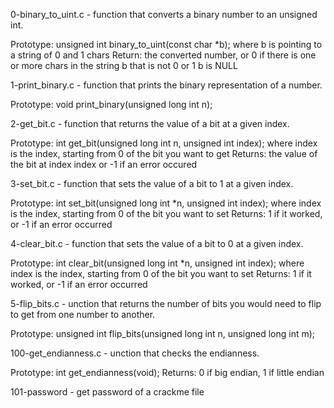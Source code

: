 0-binary_to_uint.c - function that converts a binary number to an unsigned int.

Prototype: unsigned int binary_to_uint(const char *b);
where b is pointing to a string of 0 and 1 chars
Return: the converted number, or 0 if
there is one or more chars in the string b that is not 0 or 1
b is NULL

1-print_binary.c - function that prints the binary representation of a number.

Prototype: void print_binary(unsigned long int n);

2-get_bit.c -  function that returns the value of a bit at a given index.

Prototype: int get_bit(unsigned long int n, unsigned int index);
where index is the index, starting from 0 of the bit you want to get
Returns: the value of the bit at index index or -1 if an error occured

3-set_bit.c - function that sets the value of a bit to 1 at a given index.

Prototype: int set_bit(unsigned long int *n, unsigned int index);
where index is the index, starting from 0 of the bit you want to set
Returns: 1 if it worked, or -1 if an error occurred

4-clear_bit.c - function that sets the value of a bit to 0 at a given index.

Prototype: int clear_bit(unsigned long int *n, unsigned int index);
where index is the index, starting from 0 of the bit you want to set
Returns: 1 if it worked, or -1 if an error occurred

5-flip_bits.c - unction that returns the number of bits you would need to flip to get from one number to another.

Prototype: unsigned int flip_bits(unsigned long int n, unsigned long int m);

100-get_endianness.c  - unction that checks the endianness.

Prototype: int get_endianness(void);
Returns: 0 if big endian, 1 if little endian

101-password - get password of a crackme file 
